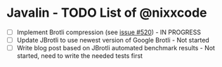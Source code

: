 # Javalin - TODO List of @nixxcode

- [ ] Implement Brotli compression (see [issue #520](https://github.com/tipsy/javalin/issues/520)) - IN PROGRESS
- [ ] Update JBrotli to use newest version of Google Brotli - Not started
- [ ] Write blog post based on JBrotli automated benchmark results - Not started, need to write the needed tests first
